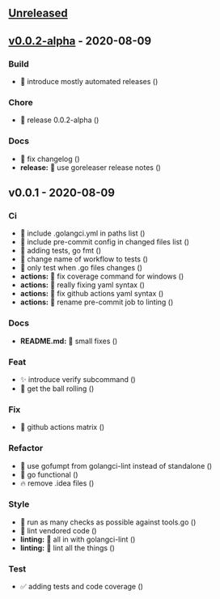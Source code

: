 <a name="unreleased"></a>
## [Unreleased]


<a name="v0.0.2-alpha"></a>
## [v0.0.2-alpha] - 2020-08-09
### Build
- 🍻  introduce mostly automated releases ()

### Chore
- 🔖  release 0.0.2-alpha ()

### Docs
- 🔖  fix changelog ()
- **release:** 🔖  use goreleaser release notes ()


<a name="v0.0.1"></a>
## v0.0.1 - 2020-08-09
### Ci
- 👷  include .golangci.yml in paths list ()
- 💚  include pre-commit config in changed files list ()
- 👷  adding tests, go fmt ()
- 💚  change name of workflow to tests ()
- 💚  only test when .go files changes ()
- **actions:** 🏁  fix coverage command for windows ()
- **actions:** 💚  really fixing yaml syntax ()
- **actions:** 💚  fix github actions yaml syntax ()
- **actions:** 💚  rename pre-commit job to linting ()

### Docs
- **README.md:** 📝  small fixes ()

### Feat
- ✨  introduce verify subcommand ()
- 🎉  get the ball rolling ()

### Fix
- 💚  github actions matrix ()

### Refactor
- 🎨  use gofumpt from golangci-lint instead of standalone ()
- 🎨  go functional ()
- 🔥  remove .idea files ()

### Style
- 🎨  run as many checks as possible against tools.go ()
- 🚨  lint vendored code ()
- **linting:** 🎨  all in with golangci-lint ()
- **linting:** 🚨  lint all the things ()

### Test
- ✅  adding tests and code coverage ()


[Unreleased]: https://github.com/cakehappens/seaworthy/compare/v0.0.2-alpha...HEAD
[v0.0.2-alpha]: https://github.com/cakehappens/seaworthy/compare/v0.0.1...v0.0.2-alpha
